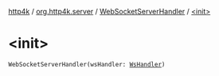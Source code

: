 [http4k](../../index.md) / [org.http4k.server](../index.md) / [WebSocketServerHandler](index.md) / [&lt;init&gt;](./-init-.md)

# &lt;init&gt;

`WebSocketServerHandler(wsHandler: `[`WsHandler`](../../org.http4k.websocket/-ws-handler.md)`)`